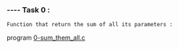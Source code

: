 ### ---- Task 0 : 

    Function that return the sum of all its parameters :

program [0-sum_them_all.c]()



